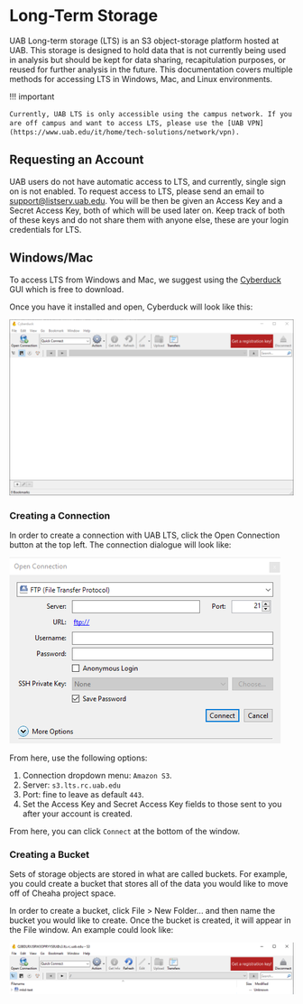# Long-Term Storage

UAB Long-term storage (LTS) is an S3 object-storage platform hosted at UAB. This storage is designed to hold data that is not currently being used in analysis but should be kept for data sharing, recapitulation purposes, or reused for further analysis in the future. This documentation covers multiple methods for accessing LTS in Windows, Mac, and Linux environments.

<!-- markdownlint-disable MD046 -->
!!! important

    Currently, UAB LTS is only accessible using the campus network. If you are off campus and want to access LTS, please use the [UAB VPN](https://www.uab.edu/it/home/tech-solutions/network/vpn).

<!-- markdownlint-enable MD046 -->

## Requesting an Account

UAB users do not have automatic access to LTS, and currently, single sign on is not enabled. To request access to LTS, please send an email to [support@listserv.uab.edu](support@listserv.uab.edu). You will be then be given an Access Key and a Secret Access Key, both of which will be used later on. Keep track of both of these keys and do not share them with anyone else, these are your login credentials for LTS.

## Windows/Mac

To access LTS from Windows and Mac, we suggest using the [Cyberduck](https://cyberduck.io/download/) GUI which is free to download.

Once you have it installed and open, Cyberduck will look like this:

![!Cyberduck basic interface ><](images/cyberduck.png)

### Creating a Connection

In order to create a connection with UAB LTS, click the Open Connection button at the top left. The connection dialogue will look like:

![!Cyberduck open connection dialogue ><](images/cyberduck-open-connection.png)

From here, use the following options:

1. Connection dropdown menu: `Amazon S3`.
2. Server: `s3.lts.rc.uab.edu`
3. Port: fine to leave as default `443`.
4. Set the Access Key and Secret Access Key fields to those sent to you after your account is created.

From here, you can click `Connect` at the bottom of the window.

### Creating a Bucket

Sets of storage objects are stored in what are called buckets. For example, you could create a bucket that stores all of the data you would like to move off of Cheaha project space.

In order to create a bucket, click File > New Folder... and then name the bucket you would like to create. Once the bucket is created, it will appear in the File window. An example could look like:

![!Example bucket creation](images/cyberduck-create-bucket.png)


